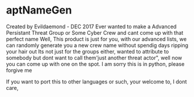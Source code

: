 # aptNameGen
Created by Evildaemond - DEC 2017
Ever wanted to make a Advanced Persistant Threat Group or Some Cyber Crew and cant come up with that perfect name
Well, This product is just for you, with our advanced lists, we can randomly generate you a new crew name without spendig days ripping your hair out
Its not just for the groups either, wanted to attribute to somebody but dont want to call them'just another threat actor", well now you can come up with one on the spot.
I am sorry this is in python, please forgive me

If you want to port this to other languages or such, your welcome to, I dont care, 